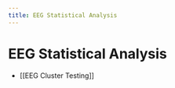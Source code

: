 ```yaml
---
title: EEG Statistical Analysis
---
```


# EEG Statistical Analysis
- [[EEG Cluster Testing]]








